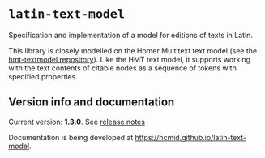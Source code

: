 # `latin-text-model`

Specification and implementation of a model for editions of texts in Latin.

This library is closely modelled on  the Homer Multitext text model (see the [hmt-textmodel repository](https://github.com/homermultitext/hmt-textmodel)). Like the HMT text model, it supports working with the text contents of citable nodes as a sequence of tokens with specified properties.

## Version info and documentation


Current version: **1.3.0**.  See [release notes](releases.md)


Documentation is being developed at  <https://hcmid.github.io/latin-text-model>.
